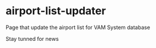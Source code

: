 # airport-list-updater
Page that update the airport list for VAM System database

Stay tunned for news
